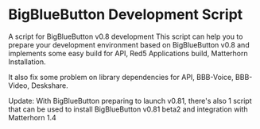 BigBlueButton Development Script
====================

A script for BigBlueButton v0.8 development
This script can help you to prepare your development environment based on BigBlueButton v0.8 and implements some easy build for API, Red5 Applications build, Matterhorn Installation.

It also fix some problem on library dependencies for API, BBB-Voice, BBB-Video, Deskshare.

Update: 
With BigBlueButton preparing to launch v0.81, there's also 1 script that can be used to install BigBlueButton v0.81 beta2 and integration with Matterhorn 1.4
